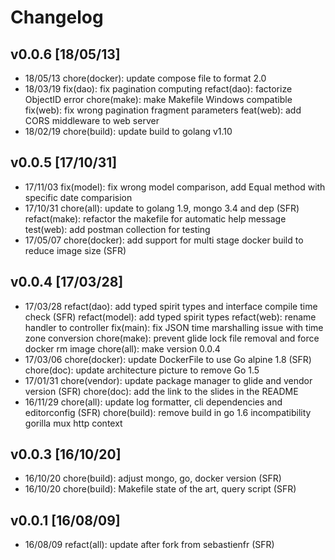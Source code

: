 # Changelog

## v0.0.6 [18/05/13]
- 18/05/13 chore(docker): update compose file to format 2.0
- 18/03/19 fix(dao): fix pagination computing
           refact(dao): factorize ObjectID error
           chore(make): make Makefile Windows compatible
           fix(web): fix wrong pagination fragment parameters
           feat(web): add CORS middleware to web server
- 18/02/19 chore(build): update build to golang v1.10

## v0.0.5 [17/10/31]
- 17/11/03 fix(model): fix wrong model comparison, add Equal method with specific date comparision
- 17/10/31 chore(all): update to golang 1.9, mongo 3.4 and dep (SFR)
           refact(make): refactor the makefile for automatic help message
           test(web): add postman collection for testing
- 17/05/07 chore(docker): add support for multi stage docker build to reduce image size (SFR)
## v0.0.4 [17/03/28]
- 17/03/28 refact(dao): add typed spirit types and interface compile time check (SFR)
           refact(model): add typed spirit types
           refact(web): rename handler to controller
           fix(main): fix JSON time marshalling issue with time zone conversion
           chore(make): prevent glide lock file removal and force docker rm image
           chore(all): make version 0.0.4
- 17/03/06 chore(docker): update DockerFile to use Go alpine 1.8 (SFR)
	   chore(doc): update architecture picture to remove Go 1.5
- 17/01/31 chore(vendor): update package manager to glide and vendor version (SFR)
           chore(doc): add the link to the slides in the README
- 16/11/29 chore(all): update log formatter, cli dependencies and editorconfig (SFR)
           chore(build): remove build in go 1.6 incompatibility gorilla mux http context

## v0.0.3 [16/10/20]
- 16/10/20 chore(build): adjust mongo, go, docker version (SFR)
- 16/10/20 chore(build): Makefile state of the art, query script (SFR)

## v0.0.1 [16/08/09]
- 16/08/09 refact(all): update after fork from sebastienfr (SFR)
